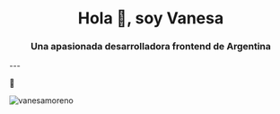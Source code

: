 <h1 align="center">Hola 👋, soy Vanesa</h1>
<h3 align="center">Una apasionada desarrolladora frontend de Argentina</h3>
---

:gift_heart:
<p><img align="center" src="https://github-readme-streak-stats.herokuapp.com/?user=vanesamoreno&" alt="vanesamoreno"></p>

